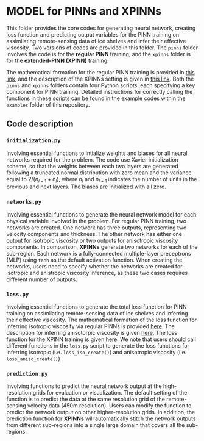 # MODEL for PINNs and XPINNs

This folder provides the core codes for generating neural network, creating
loss function and predicting output variables for the PINN training on assimilating 
remote-sensing data of ice shelves and infer their effective viscosity. Two versions
of codes are provided in this folder. The `pinns` folder involves the code is for 
the **regular PINN** training, and the `xpinns` folder is for the **extended-PINN
(XPINN)** training. 

The mathematical formation for the regular PINN training is provided in [this link](https://github.com/YaoGroup/DIFFICE_jax/blob/main/paper.md), 
and the description of the XPINNs setting is given in [this link](https://github.com/YaoGroup/DIFFICE_jax/blob/main/model/XPINNs.md).
Both the `pinns` and `xpinns` folders contain four Python scripts, each specifying a key 
component for PINN training. Detailed instructions for correctly calling the functions in these 
scripts can be found in the [example codes](https://github.com/YaoGroup/DIFFICE_jax/tree/main/examples) 
within the `examples` folder of this repository.


## Code description
### `initialization.py`

Involving essential functions to intialize weights and biases for all neural networks required 
for the problem. The code use Xavier initialization scheme, so that the weights between each 
two layers are generated following a truncated normal distribution with zero mean and the 
variance equal to $2/(n_{l-1}+n_{l})$, where $n_{l}$ and $n_{l+1}$ indicates the number of
units in the previous and next layers. The biases are initialized with all zero.


### `networks.py`

Involving essential functions to generate the neural network model for each physical variable 
involved in the problem. For regular PINN training, two networks are created. One network has 
three outputs, representing two velocity components and thickness. The other network has either 
one output for isotropic viscosity or two outputs for anisotropic viscosity components.  In
comparison, **XPINNs** generate two networks for each of the sub-region. Each network is a
fully-connected multiple-layer preceptrons (MLP) using `tanh` as the default activation function. 
When creating the networks, users need to specify whether the networks are created for isotropic 
and anistropic viscosity inference, as these two cases requires different number of outputs.


### `loss.py`

Involving essential functions to generate the total loss function for PINN training on assimilating
remote-sensing data of ice shelves and inferring their effective viscosity. The mathematical formation
of the loss function for inferring isotropic viscosity via regular PINNs is provided [here](https://github.com/YaoGroup/DIFFICE_jax/blob/main/paper.md). 
The description for inferring anisotorpic viscosity is given [here](https://github.com/YaoGroup/DIFFICE_jax/blob/main/examples/Anisotropic.md). 
The loss function for the XPINN training is given [here](https://github.com/YaoGroup/DIFFICE_jax/blob/main/model/XPINNs.md). 
We note that users should call different functions in the `loss.py` script to generate the loss functions
for inferring isotropic (i.e. `loss_iso_create()`) and anisotropic viscosity (i.e. `loss_aniso_create()`)


### `prediction.py`

Involving functions to predict the neural network output at the high-resolution grids for evaluation or 
visualization. The default setting of the function is to predict the data at the same resolution grid of
the remote-sensing velocity data (450m resolution). Users can modify the function to predict the network
output on other higher-resolution grids. In addition, the prediction function for **XPINNs**
will automatically stitch the network outputs from different sub-regions into a single large domain that 
covers all the sub-regions.
